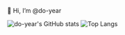 👋 Hi, I’m @do-year

<!--[![Top Langs](https://github-readme-stats.vercel.app/api/top-langs/?username=do-year)](https://github.com/anuraghazra/github-readme-stats) -->
<!--![Anurag's GitHub stats](https://github-readme-stats.vercel.app/api?username=do-year&hide=contribs,prs&show_icons=true&theme=graywhite) -->
![do-year's GitHub stats](https://github-readme-stats.vercel.app/api?username=do-year&show_icons=true&theme=onedark) 
![Top Langs](https://github-readme-stats.vercel.app/api/top-langs/?username=do-year&layout=compact&theme=cobalt)


